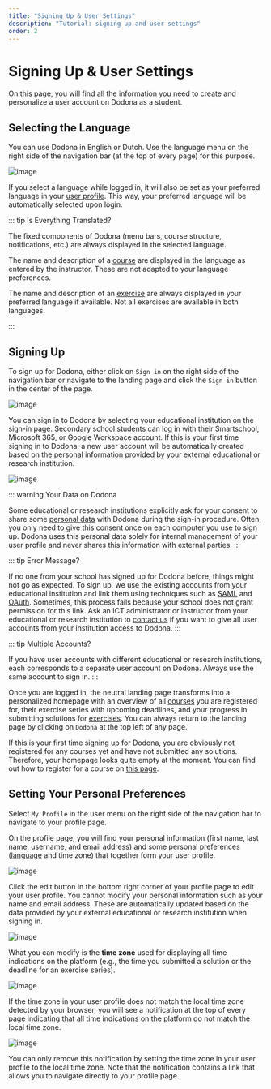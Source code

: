 ```yaml
---
title: "Signing Up & User Settings"
description: "Tutorial: signing up and user settings"
order: 2
---
```



# Signing Up & User Settings
On this page, you will find all the information you need to create and personalize a user account on Dodona as a student.

## Selecting the Language

You can use Dodona in English or Dutch. Use the language menu on the right side of the navigation bar (at the top of every page) for this purpose.

![image](./choose_language.png)

If you select a language while logged in, it will also be set as your preferred language in your [user profile](https://dodona.be/profile). This way, your preferred language will be automatically selected upon login.

::: tip Is Everything Translated?

The fixed components of Dodona (menu bars, course structure, notifications, etc.) are always displayed in the selected language.

The name and description of a [course](../courses/) are displayed in the language as entered by the instructor. These are not adapted to your language preferences.

The name and description of an [exercise](../exercises/#navigating-to-an-exercise) are always displayed in your preferred language if available. Not all exercises are available in both languages.

:::

## Signing Up

To sign up for Dodona, either click on `Sign in` on the right side of the navigation bar or navigate to the landing page and click the `Sign in` button in the center of the page.

![image](./login.png)

You can sign in to Dodona by selecting your educational institution on the sign-in page. Secondary school students can log in with their Smartschool, Microsoft 365, or Google Workspace account. If this is your first time signing in to Dodona, a new user account will be automatically created based on the personal information provided by your external educational or research institution.

![image](./sign_in.png)

::: warning Your Data on Dodona

Some educational or research institutions explicitly ask for your consent to share some [personal data](https://dodona.be/en/data/) with Dodona during the sign-in procedure. Often, you only need to give this consent once on each computer you use to sign up. Dodona uses this personal data solely for internal management of your user profile and never shares this information with external parties.
:::

::: tip Error Message?

If no one from your school has signed up for Dodona before, things might not go as expected. To sign up, we use the existing accounts from your educational institution and link them using techniques such as [SAML](https://en.wikipedia.org/wiki/Security_Assertion_Markup_Language) and [OAuth](https://en.wikipedia.org/wiki/OAuth). Sometimes, this process fails because your school does not grant permission for this link. Ask an ICT administrator or instructor from your educational or research institution to [contact us](../getting-started/#contact-us) if you want to give all user accounts from your institution access to Dodona.
:::

::: tip Multiple Accounts?

If you have user accounts with different educational or research institutions, each corresponds to a separate user account on Dodona. Always use the same account to sign in.
:::

Once you are logged in, the neutral landing page transforms into a personalized homepage with an overview of all [courses](../courses/) you are registered for, their exercise series with upcoming deadlines, and your progress in submitting solutions for [exercises](../exercises/). You can always return to the landing page by clicking on `Dodona` at the top left of any page.

If this is your first time signing up for Dodona, you are obviously not registered for any courses yet and have not submitted any solutions. Therefore, your homepage looks quite empty at the moment. You can find out how to register for a course on [this page](../courses/#registering-for-a-course).

## Setting Your Personal Preferences

Select `My Profile` in the user menu on the right side of the navigation bar to navigate to your profile page.

On the profile page, you will find your personal information (first name, last name, username, and email address) and some personal preferences ([language](#selecting-the-language) and time zone) that together form your user profile.

![image](./student.user_menu_my_profile.png)

Click the edit button in the bottom right corner of your profile page to edit your user profile. You cannot modify your personal information such as your name and email address. These are automatically updated based on the data provided by your external educational or research institution when signing in.

![image](./student.edit_profile.png)

What you can modify is the **time zone** used for displaying all time indications on the platform (e.g., the time you submitted a solution or the deadline for an exercise series).

![image](./student.edit_timezone.png)

If the time zone in your user profile does not match the local time zone detected by your browser, you will see a notification at the top of every page indicating that all time indications on the platform do not match the local time zone.

![image](./student.wrong_timezone.png)

You can only remove this notification by setting the time zone in your user profile to the local time zone. Note that the notification contains a link that allows you to navigate directly to your profile page.


